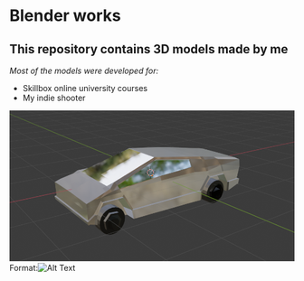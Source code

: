 # Blender works
## This repository contains 3D models made by me
_Most of the models were developed for:_
* Skillbox online university courses
* My indie shooter

![Tesla](https://github.com/Shukret/Blender/blob/main/ImgPreview/TeslaPNG.png)
Format:![Alt Text](url)
